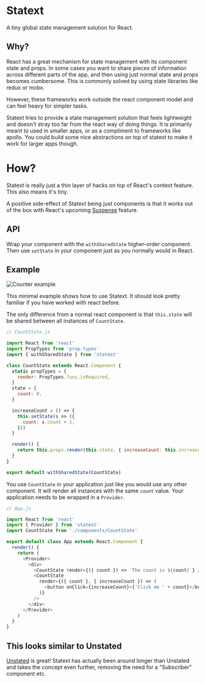 # Statext

A tiny global state management solution for React.

## Why?
React has a great mechanism for state management with its component state and props. In some cases you want to share pieces of information across different parts of the app, and then using just normal state and props becomes cumbersome. This is commonly solved by using state libraries like redux or mobx. 

However, these frameworks work outside the react component model and can feel heavy for simpler tasks.

Statext tries to provide a state management solution that feels lightweight and doesn't stray too far from the react way of doing things. It is primarily meant to used in smaller apps, or as a compliment to frameworks like apollo. You could build some nice abstractions on top of statext to make it work for larger apps though.

# How?
Statext is really just a thin layer of hacks on top of React's context feature. This also means it's tiny. 

A positive side-effect of Statext being just components is that it works out of the box with React's upcoming [Suspense](https://medium.com/@baphemot/understanding-react-suspense-1c73b4b0b1e6) feature.

## API
Wrap your component with the `withSharedState` higher-order component. Then use `setState` in your component just as you normally would in React. 

## Example

![Counter example](./example.gif)

This minimal example shows how to use Statext. It should look pretty familiar if you have worked with react before. 

The only difference from a normal react component is that `this.state` will be shared between all instances of `CountState`.

```js
// CountState.js

import React from 'react'
import PropTypes from 'prop-types'
import { withSharedState } from 'statext'

class CountState extends React.Component {
  static propTypes = {
    render: PropTypes.func.isRequired,
  }
  state = {
    count: 0,
  }

  increaseCount = () => {
    this.setState(s => ({
      count: s.count + 1,
    }))
  }

  render() {
    return this.props.render(this.state, { increaseCount: this.increaseCount })
  }
}

export default withSharedState(CountState)
```

You use `CountState` in your application just like you would use any other component. It will render all instances with the same `count` value. Your application needs to be wrapped in a `Provider`.

```js
// App.js

import React from 'react'
import { Provider } from 'statext'
import CountState from './components/CountState'

export default class App extends React.Component {
  render() {
    return (
      <Provider>
        <div>
          <CountState render={({ count }) => `The count is ${count}`} />
          <CountState
            render={({ count }, { increaseCount }) => (
              <button onClick={increaseCount}>{'Click me ' + count}</button>
            )}
          />
        </div>
      </Provider>
    )
  }
}
```

## This looks similar to Unstated
[Unstated](https://github.com/jamiebuilds/unstated) is great! Statext has actually been around longer than Unstated and takes the concept even further, removing the need for a "Subscriber" component etc.
